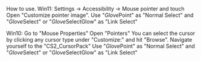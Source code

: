 How to use.
Win11:
Settings -> Accessibility -> Mouse pointer and touch
Open "Customize pointer image".
Use "*Glove*Point" as "Normal Select" and "*Glove*Select" or "*Glove*SelectGlow" as "Link Select"

Win10:
Go to "Mouse Properties"
Open "Pointers" 
You can select the cursor by clicking any cursor type under "Customize:" and hit "Browse".
Navigate yourself to the "CS2_CursorPack"
Use "*Glove*Point" as "Normal Select" and "*Glove*Select" or "*Glove*SelectGlow" as "Link Select"
